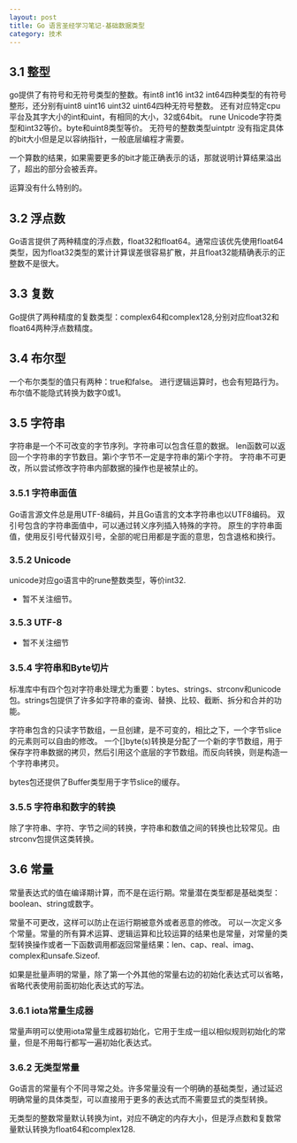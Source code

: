 ```yaml
---
layout: post
title: Go 语言圣经学习笔记-基础数据类型
category: 技术
---
```

## 3.1 整型

go提供了有符号和无符号类型的整数。有int8 int16 int32 int64四种类型的有符号整形，还分别有uint8 uint16 uint32 uint64四种无符号整数。
还有对应特定cpu平台及其字大小的int和uint，有相同的大小，32或64bit。
rune Unicode字符类型和int32等价。byte和uint8类型等价。
无符号的整数类型uintptr 没有指定具体的bit大小但是足以容纳指针，一般底层编程才需要。

一个算数的结果，如果需要更多的bit才能正确表示的话，那就说明计算结果溢出了，超出的部分会被丢弃。

运算没有什么特别的。

## 3.2 浮点数

Go语言提供了两种精度的浮点数，float32和float64。通常应该优先使用float64类型，因为float32类型的累计计算误差很容易扩散，并且float32能精确表示的正整数不是很大。

## 3.3 复数

Go提供了两种精度的复数类型：complex64和complex128,分别对应float32和float64两种浮点数精度。

## 3.4 布尔型

一个布尔类型的值只有两种：true和false。 进行逻辑运算时，也会有短路行为。布尔值不能隐式转换为数字0或1。

## 3.5 字符串

字符串是一个不可改变的字节序列。字符串可以包含任意的数据。 len函数可以返回一个字符串的字节数目。第i个字节不一定是字符串的第i个字符。
字符串不可更改，所以尝试修改字符串内部数据的操作也是被禁止的。

### 3.5.1 字符串面值

Go语言源文件总是用UTF-8编码，并且Go语言的文本字符串也以UTF8编码。
双引号包含的字符串面值中，可以通过转义序列插入特殊的字符。
原生的字符串面值，使用反引号代替双引号，全部的呢日用都是字面的意思，包含退格和换行。

### 3.5.2 Unicode

unicode对应go语言中的rune整数类型，等价int32.

* 暂不关注细节。

### 3.5.3 UTF-8

* 暂不关注细节

### 3.5.4 字符串和Byte切片

标准库中有四个包对字符串处理尤为重要：bytes、strings、strconv和unicode包。strings包提供了许多如字符串的查询、替换、比较、截断、拆分和合并的功能。

字符串包含的只读字节数组，一旦创建，是不可变的，相比之下，一个字节slice的元素则可以自由的修改。 一个[]byte(s)转换是分配了一个新的字节数组，用于保存字符串数据的拷贝，然后引用这个底层的字节数组。而反向转换，则是构造一个字符串拷贝。

bytes包还提供了Buffer类型用于字节slice的缓存。

### 3.5.5 字符串和数字的转换

除了字符串、字符、字节之间的转换，字符串和数值之间的转换也比较常见。由strconv包提供这类转换。

## 3.6 常量

常量表达式的值在编译期计算，而不是在运行期。常量潜在类型都是基础类型：boolean、string或数字。

常量不可更改，这样可以防止在运行期被意外或者恶意的修改。
可以一次定义多个常量。常量的所有算术运算、逻辑运算和比较运算的结果也是常量，对常量的类型转换操作或者一下函数调用都返回常量结果：len、cap、real、imag、complex和unsafe.Sizeof.

如果是批量声明的常量，除了第一个外其他的常量右边的初始化表达式可以省略，省略代表使用前面初始化表达式的写法。

### 3.6.1 iota常量生成器

常量声明可以使用iota常量生成器初始化，它用于生成一组以相似规则初始化的常量，但是不用每行都写一遍初始化表达式。

### 3.6.2 无类型常量

Go语言的常量有个不同寻常之处。许多常量没有一个明确的基础类型，通过延迟明确常量的具体类型，可以直接用于更多的表达式而不需要显式的类型转换。

无类型的整数常量默认转换为int，对应不确定的内存大小，但是浮点数和复数常量默认转换为float64和complex128.
